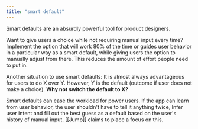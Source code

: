 ```yaml
---
title: "smart default"
---
```


Smart defaults are an absurdly powerful tool for product designers.

Want to give users a choice while not requiring manual input every time? Implement the option that will work 80% of the time or guides user behavior in a particular way as a smart default, while giving users the option to manually adjust from there. This reduces the amount of effort people need to put in.

Another situation to use smart defaults: It is almost always advantageous for users to do X over Y. However, Y is the default (outcome if user does not make a choice). **Why not switch the default to X?**

Smart defaults can ease the workload for power users. If the app can learn from user behavior, the user shouldn't have to tell it anything twice, Infer user intent and fill out the best guess as a default based on the user's history of manual input. [[Jump]] claims to place a focus on this.
